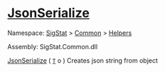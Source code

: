 # [JsonSerialize](./SerializationHelper-100664031.md)

Namespace: [SigStat]() > [Common](./../../README.md) > [Helpers](./../README.md)

Assembly: SigStat.Common.dll

[JsonSerialize](./SerializationHelper-100664031.md) ( [`T`](./SerializationHelper-100664031.md) o )	Creates json string from object

